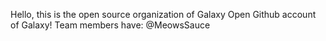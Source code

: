 Hello, this is the open source organization of Galaxy Open Github account of Galaxy! 
Team members have:
@MeowsSauce
<!---
Open-Galaxy/Open-Galaxy is a ✨ special ✨ repository because its `README.md` (this file) appears on your GitHub profile.
You can click the Preview link to take a look at your changes.
--->
